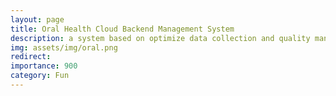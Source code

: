```yaml
---
layout: page
title: Oral Health Cloud Backend Management System
description: a system based on optimize data collection and quality management to form a complete health profile by establishing a full lifecycle oral health management platform for the community population.
img: assets/img/oral.png
redirect: 
importance: 900
category: Fun
---
```

